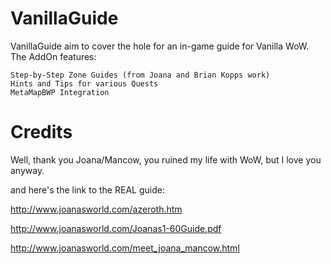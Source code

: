 VanillaGuide
============
VanillaGuide aim to cover the hole for an in-game guide for Vanilla WoW. The AddOn features:

    Step-by-Step Zone Guides (from Joana and Brian Kopps work)
    Hints and Tips for various Quests
    MetaMapBWP Integration


Credits
=======
Well, thank you Joana/Mancow, you ruined my life with WoW, but I love you anyway.

and here's the link to the REAL guide:

http://www.joanasworld.com/azeroth.htm

http://www.joanasworld.com/Joanas1-60Guide.pdf

http://www.joanasworld.com/meet_joana_mancow.html
